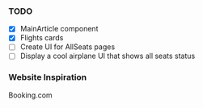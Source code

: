 ### TODO

- [x] MainArticle component
- [x] Flights cards
- [ ] Create UI for AllSeats pages
- [ ] Display a cool airplane UI that shows all seats status

### Website Inspiration
 Booking.com